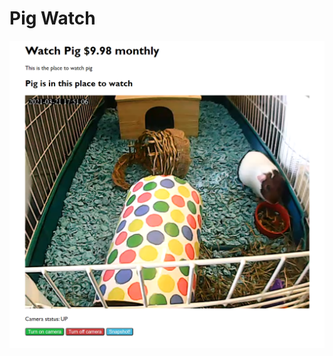 # Pig Watch
![alt text](https://raw.githubusercontent.com/makemebitter/raspberry_pi_web_camera/master/Capture.PNG)
